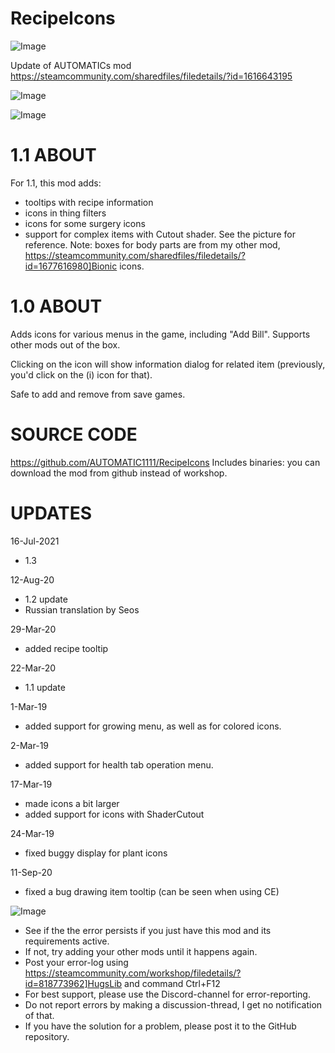 # RecipeIcons

![Image](https://i.imgur.com/buuPQel.png)

Update of AUTOMATICs mod
https://steamcommunity.com/sharedfiles/filedetails/?id=1616643195

![Image](https://i.imgur.com/pufA0kM.png)

	
![Image](https://i.imgur.com/Z4GOv8H.png)

# 1.1 ABOUT

For 1.1, this mod adds:

- tooltips with recipe information
- icons in thing filters
- icons for some surgery icons
- support for complex items with Cutout shader. See the picture for reference. Note: boxes for body parts are from my other mod, https://steamcommunity.com/sharedfiles/filedetails/?id=1677616980]Bionic icons.

# 1.0 ABOUT

Adds icons for various menus in the game, including "Add Bill". Supports other mods out of the box.

Clicking on the icon will show information dialog for related item (previously, you'd click on the (i) icon for that).

Safe to add and remove from save games.

# SOURCE CODE

https://github.com/AUTOMATIC1111/RecipeIcons
Includes binaries: you can download the mod from github instead of workshop.

# UPDATES

16-Jul-2021
- 1.3

12-Aug-20
- 1.2 update
- Russian translation by Seos

29-Mar-20
- added recipe tooltip

22-Mar-20
- 1.1 update

1-Mar-19
- added support for growing menu, as well as for colored icons.

2-Mar-19
- added support for health tab operation menu.

17-Mar-19
- made icons a bit larger
- added support for icons with ShaderCutout

24-Mar-19
- fixed buggy display for plant icons

11-Sep-20
- fixed a bug drawing item tooltip (can be seen when using CE)
	
![Image](https://i.imgur.com/PwoNOj4.png)



-  See if the the error persists if you just have this mod and its requirements active.
-  If not, try adding your other mods until it happens again.
-  Post your error-log using https://steamcommunity.com/workshop/filedetails/?id=818773962]HugsLib and command Ctrl+F12
-  For best support, please use the Discord-channel for error-reporting.
-  Do not report errors by making a discussion-thread, I get no notification of that.
-  If you have the solution for a problem, please post it to the GitHub repository.


